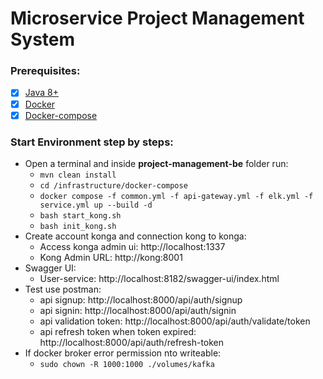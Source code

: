 # Microservice Project Management System
### Prerequisites:
- [x] [Java 8+](https://www.oracle.com/java/technologies/downloads/#java8)
- [x] [Docker](https://www.docker.com/)
- [x] [Docker-compose](https://docs.docker.com/compose/install/)
### Start Environment step by steps:
  * Open a terminal and inside **project-management-be** folder run:
    * <code>mvn clean install</code>
    * <code>cd /infrastructure/docker-compose</code>
    * <code>docker compose -f common.yml -f api-gateway.yml -f elk.yml -f service.yml up --build -d</code>
    * <code>bash start_kong.sh</code>
    * <code>bash init_kong.sh</code>
  * Create account konga and connection kong to konga:
    - Access konga admin ui: http://localhost:1337
    - Kong Admin URL: http://kong:8001
  * Swagger UI:
    - User-service: http://localhost:8182/swagger-ui/index.html
  * Test use postman:
    - api signup: http://localhost:8000/api/auth/signup
    - api signin: http://localhost:8000/api/auth/signin
    - api validation token: http://localhost:8000/api/auth/validate/token
    - api refresh token when token expired: http://localhost:8000/api/auth/refresh-token
  * If docker broker error permission nto writeable:
    - <code>sudo chown -R 1000:1000 ./volumes/kafka</code>
    
